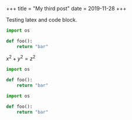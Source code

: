 +++
title = "My third post"
date = 2019-11-28
+++

Testing latex and code block.

```python
import os

def foo():
    return "bar"
```

$x^2 + y^2 = z^2$
<div class="container-test">

```python
import os

def foo():
    return "bar"
```

```python
import os

def foo():
    return "bar"
```

</div>